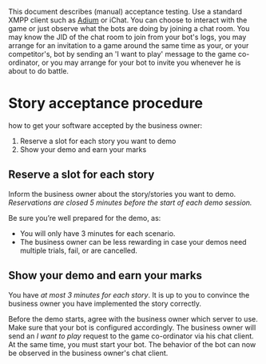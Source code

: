 This document describes (manual) acceptance testing.
Use a standard XMPP client such as [Adium][3] or iChat.
You can choose to interact with the game or just observe what the bots are doing by joining a chat room.
You may know the JID of the chat room to join from your bot's logs, 
you may arrange for an invitation to a game around the same time as your, or your competitor's, bot by sending an 'I want to play' message to the game co-ordinator,
or you may arrange for your bot to invite you whenever he is about to do battle.

Story acceptance procedure
==========================

how to get your software accepted by the business owner:

 1.  Reserve a slot for each story you want to demo
 2.	Show your demo and earn your marks

Reserve a slot for each story
-----------------------------

Inform the business owner about the story/stories you want to demo. _Reservations are closed 5 minutes before the start of each demo session._

Be sure you’re well prepared for the demo, as:
 * You will only have 3 minutes for each scenario.
 * The business owner can be less rewarding in case your demos need multiple trials, fail, or are cancelled.

Show your demo and earn your marks
----------------------------------

You have _at most 3 minutes for each story_. 
It is up to you to convince the business owner you have implemented the story correctly. 

Before the demo starts, agree with the business owner which server to use.
Make sure that your bot is configured accordingly.
The business owner will send an _I want to play_ request to the game co-ordinator via his chat client.
At the same time, you must start your bot.
The behavior of the bot can now be observed in the business owner's chat client.

[3]: http://adium.im/
